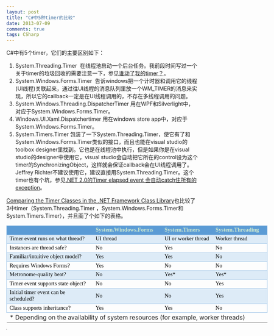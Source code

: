 ```yaml
---
layout: post
title: "C#中5种timer的比较"
date: 2013-07-09
comments: true
tags: CSharp
---
```

<p>C#中有5个timer，它们的主要区别如下：</p>
<ol>
<li>System.Threading.Timer&nbsp; 在线程池启动一个后台任务。我前段时间写过一个关于timer的垃圾回收的需要注意一下，参见<a href="http://fresky.github.io/blog/2013/06/20/where-is-my-timer-csharp-gc/">谁动了我的timer？</a>。</li>
<li>System.Windows.Forms.Timer&nbsp; 告诉windows把一个计时器和调用它的线程(UI线程)关联起来，通过往UI线程的消息队列里放一个WM_TIMER的消息来实现，所以它的callback一定是在UI线程调用的，不存在多线程调用的问题。</li>
<li>System.Windows.Threading.DispatcherTimer 用在WPF和Silverlight中，对应于System.Windows.Forms.Timer。</li>
<li>Windows.UI.Xaml.Dispatchertimer 用在windows store app中，对应于System.Windows.Forms.Timer。</li>
<li>System.Timers.Timer 包装了一下System.Threading.Timer，使它有了和System.Windows.Forms.Timer类似的接口，而且也能在visual studio的toolbox designer里找到。它也是在线程池中执行，但是如果你是在visual studio的designer中使用它，visual studio会自动把它所在的control设为这个timer的SynchronizingObject，这样就会保证callback会在UI线程调用了。Jeffrey Richter不建议使用它，建议直接用System.Threading.Timer。这个timer也有个坑，参见<a href="http://fresky.github.io/blog/2011/06/23/dot-net-2-timer-elapsed-event-will-catch-all-exception-for-you/">.NET 2.0的Timer elapsed event 会自动catch住所有的exception</a>。</li>
</ol>
<p><a href="http://msdn.microsoft.com/en-us/magazine/cc164015.aspx">Comparing the Timer Classes in the .NET Framework Class Library</a>也比较了3中timer（System.Threading.Timer ，System.Windows.Forms.Timer和System.Timers.Timer），并且画了个如下的表格。</p>
<table style="width: 686px;" border="0" cellspacing="0" cellpadding="0"><colgroup><col style="mso-width-source: userset; mso-width-alt: 9216; width: 189pt;" width="252" /> <col style="mso-width-source: userset; mso-width-alt: 6290; width: 129pt;" width="172" /> <col style="mso-width-source: userset; mso-width-alt: 4717; width: 97pt;" width="129" /> <col style="mso-width-source: userset; mso-width-alt: 4864; width: 100pt;" width="133" /> </colgroup>
<tbody>
<tr style="height: 15.0pt;">
<td id="th113923680000" class="xl65" style="height: 15.0pt; width: 189pt; font-size: 11.0pt; color: #cce8cf; font-weight: bold; text-decoration: none; text-underline-style: none; text-line-through: none; font-family: Calibri; border-top: .5pt solid #9BC2E6; border-right: none; border-bottom: .5pt solid #9BC2E6; border-left: .5pt solid #9BC2E6; background: #5B9BD5; mso-pattern: #5B9BD5 none;" width="252" height="20">&nbsp;</td>
<td id="th113923680001" class="xl65" style="width: 129pt; font-size: 11.0pt; color: #cce8cf; font-weight: bold; text-decoration: none; text-underline-style: none; text-line-through: none; font-family: Calibri; border-top: .5pt solid #9BC2E6; border-right: none; border-bottom: .5pt solid #9BC2E6; border-left: none; background: #5B9BD5; mso-pattern: #5B9BD5 none;" width="172">System.Windows.Forms</td>
<td id="th113923680002" class="xl65" style="width: 97pt; font-size: 11.0pt; color: #cce8cf; font-weight: bold; text-decoration: none; text-underline-style: none; text-line-through: none; font-family: Calibri; border-top: .5pt solid #9BC2E6; border-right: none; border-bottom: .5pt solid #9BC2E6; border-left: none; background: #5B9BD5; mso-pattern: #5B9BD5 none;" width="129">System.Timers</td>
<td id="th113923680003" class="xl65" style="width: 100pt; font-size: 11.0pt; color: #cce8cf; font-weight: bold; text-decoration: none; text-underline-style: none; text-line-through: none; font-family: Calibri; border-top: .5pt solid #9BC2E6; border-right: .5pt solid #9BC2E6; border-bottom: .5pt solid #9BC2E6; border-left: none; background: #5B9BD5; mso-pattern: #5B9BD5 none;" width="133">System.Threading</td>
</tr>
<tr style="height: 15.0pt;">
<td class="xl66" style="height: 15.0pt; width: 189pt; font-size: 11.0pt; color: black; font-weight: 400; text-decoration: none; text-underline-style: none; text-line-through: none; font-family: Calibri; border-top: .5pt solid #9BC2E6; border-right: none; border-bottom: .5pt solid #9BC2E6; border-left: .5pt solid #9BC2E6; background: #DDEBF7; mso-pattern: #DDEBF7 none;" width="252" height="20">Timer   event runs on what thread?</td>
<td class="xl66" style="width: 129pt; font-size: 11.0pt; color: black; font-weight: 400; text-decoration: none; text-underline-style: none; text-line-through: none; font-family: Calibri; border-top: .5pt solid #9BC2E6; border-right: none; border-bottom: .5pt solid #9BC2E6; border-left: none; background: #DDEBF7; mso-pattern: #DDEBF7 none;" width="172">UI thread</td>
<td class="xl66" style="width: 97pt; font-size: 11.0pt; color: black; font-weight: 400; text-decoration: none; text-underline-style: none; text-line-through: none; font-family: Calibri; border-top: .5pt solid #9BC2E6; border-right: none; border-bottom: .5pt solid #9BC2E6; border-left: none; background: #DDEBF7; mso-pattern: #DDEBF7 none;" width="129">UI or worker thread</td>
<td class="xl66" style="width: 100pt; font-size: 11.0pt; color: black; font-weight: 400; text-decoration: none; text-underline-style: none; text-line-through: none; font-family: Calibri; border-top: .5pt solid #9BC2E6; border-right: .5pt solid #9BC2E6; border-bottom: .5pt solid #9BC2E6; border-left: none; background: #DDEBF7; mso-pattern: #DDEBF7 none;" width="133">Worker thread</td>
</tr>
<tr style="height: 15.0pt;">
<td class="xl66" style="height: 15.0pt; width: 189pt; font-size: 11.0pt; color: black; font-weight: 400; text-decoration: none; text-underline-style: none; text-line-through: none; font-family: Calibri; border-top: .5pt solid #9BC2E6; border-right: none; border-bottom: .5pt solid #9BC2E6; border-left: .5pt solid #9BC2E6;" width="252" height="20">Instances are thread safe?</td>
<td class="xl66" style="width: 129pt; font-size: 11.0pt; color: black; font-weight: 400; text-decoration: none; text-underline-style: none; text-line-through: none; font-family: Calibri; border-top: .5pt solid #9BC2E6; border-right: none; border-bottom: .5pt solid #9BC2E6; border-left: none;" width="172">No</td>
<td class="xl66" style="width: 97pt; font-size: 11.0pt; color: black; font-weight: 400; text-decoration: none; text-underline-style: none; text-line-through: none; font-family: Calibri; border-top: .5pt solid #9BC2E6; border-right: none; border-bottom: .5pt solid #9BC2E6; border-left: none;" width="129">Yes</td>
<td class="xl66" style="width: 100pt; font-size: 11.0pt; color: black; font-weight: 400; text-decoration: none; text-underline-style: none; text-line-through: none; font-family: Calibri; border-top: .5pt solid #9BC2E6; border-right: .5pt solid #9BC2E6; border-bottom: .5pt solid #9BC2E6; border-left: none;" width="133">No</td>
</tr>
<tr style="height: 15.0pt;">
<td class="xl66" style="height: 15.0pt; width: 189pt; font-size: 11.0pt; color: black; font-weight: 400; text-decoration: none; text-underline-style: none; text-line-through: none; font-family: Calibri; border-top: .5pt solid #9BC2E6; border-right: none; border-bottom: .5pt solid #9BC2E6; border-left: .5pt solid #9BC2E6; background: #DDEBF7; mso-pattern: #DDEBF7 none;" width="252" height="20">Familiar/intuitive   object model?</td>
<td class="xl66" style="width: 129pt; font-size: 11.0pt; color: black; font-weight: 400; text-decoration: none; text-underline-style: none; text-line-through: none; font-family: Calibri; border-top: .5pt solid #9BC2E6; border-right: none; border-bottom: .5pt solid #9BC2E6; border-left: none; background: #DDEBF7; mso-pattern: #DDEBF7 none;" width="172">Yes</td>
<td class="xl66" style="width: 97pt; font-size: 11.0pt; color: black; font-weight: 400; text-decoration: none; text-underline-style: none; text-line-through: none; font-family: Calibri; border-top: .5pt solid #9BC2E6; border-right: none; border-bottom: .5pt solid #9BC2E6; border-left: none; background: #DDEBF7; mso-pattern: #DDEBF7 none;" width="129">Yes</td>
<td class="xl66" style="width: 100pt; font-size: 11.0pt; color: black; font-weight: 400; text-decoration: none; text-underline-style: none; text-line-through: none; font-family: Calibri; border-top: .5pt solid #9BC2E6; border-right: .5pt solid #9BC2E6; border-bottom: .5pt solid #9BC2E6; border-left: none; background: #DDEBF7; mso-pattern: #DDEBF7 none;" width="133">No</td>
</tr>
<tr style="height: 15.0pt;">
<td class="xl66" style="height: 15.0pt; width: 189pt; font-size: 11.0pt; color: black; font-weight: 400; text-decoration: none; text-underline-style: none; text-line-through: none; font-family: Calibri; border-top: .5pt solid #9BC2E6; border-right: none; border-bottom: .5pt solid #9BC2E6; border-left: .5pt solid #9BC2E6;" width="252" height="20">Requires Windows Forms?</td>
<td class="xl66" style="width: 129pt; font-size: 11.0pt; color: black; font-weight: 400; text-decoration: none; text-underline-style: none; text-line-through: none; font-family: Calibri; border-top: .5pt solid #9BC2E6; border-right: none; border-bottom: .5pt solid #9BC2E6; border-left: none;" width="172">Yes</td>
<td class="xl66" style="width: 97pt; font-size: 11.0pt; color: black; font-weight: 400; text-decoration: none; text-underline-style: none; text-line-through: none; font-family: Calibri; border-top: .5pt solid #9BC2E6; border-right: none; border-bottom: .5pt solid #9BC2E6; border-left: none;" width="129">No</td>
<td class="xl66" style="width: 100pt; font-size: 11.0pt; color: black; font-weight: 400; text-decoration: none; text-underline-style: none; text-line-through: none; font-family: Calibri; border-top: .5pt solid #9BC2E6; border-right: .5pt solid #9BC2E6; border-bottom: .5pt solid #9BC2E6; border-left: none;" width="133">No</td>
</tr>
<tr style="height: 15.0pt;">
<td class="xl66" style="height: 15.0pt; width: 189pt; font-size: 11.0pt; color: black; font-weight: 400; text-decoration: none; text-underline-style: none; text-line-through: none; font-family: Calibri; border-top: .5pt solid #9BC2E6; border-right: none; border-bottom: .5pt solid #9BC2E6; border-left: .5pt solid #9BC2E6; background: #DDEBF7; mso-pattern: #DDEBF7 none;" width="252" height="20">Metronome-quality   beat?</td>
<td class="xl66" style="width: 129pt; font-size: 11.0pt; color: black; font-weight: 400; text-decoration: none; text-underline-style: none; text-line-through: none; font-family: Calibri; border-top: .5pt solid #9BC2E6; border-right: none; border-bottom: .5pt solid #9BC2E6; border-left: none; background: #DDEBF7; mso-pattern: #DDEBF7 none;" width="172">No</td>
<td class="xl66" style="width: 97pt; font-size: 11.0pt; color: black; font-weight: 400; text-decoration: none; text-underline-style: none; text-line-through: none; font-family: Calibri; border-top: .5pt solid #9BC2E6; border-right: none; border-bottom: .5pt solid #9BC2E6; border-left: none; background: #DDEBF7; mso-pattern: #DDEBF7 none;" width="129">Yes*</td>
<td class="xl66" style="width: 100pt; font-size: 11.0pt; color: black; font-weight: 400; text-decoration: none; text-underline-style: none; text-line-through: none; font-family: Calibri; border-top: .5pt solid #9BC2E6; border-right: .5pt solid #9BC2E6; border-bottom: .5pt solid #9BC2E6; border-left: none; background: #DDEBF7; mso-pattern: #DDEBF7 none;" width="133">Yes*</td>
</tr>
<tr style="height: 15.0pt;">
<td class="xl66" style="height: 15.0pt; width: 189pt; font-size: 11.0pt; color: black; font-weight: 400; text-decoration: none; text-underline-style: none; text-line-through: none; font-family: Calibri; border-top: .5pt solid #9BC2E6; border-right: none; border-bottom: .5pt solid #9BC2E6; border-left: .5pt solid #9BC2E6;" width="252" height="20">Timer event supports state object?</td>
<td class="xl66" style="width: 129pt; font-size: 11.0pt; color: black; font-weight: 400; text-decoration: none; text-underline-style: none; text-line-through: none; font-family: Calibri; border-top: .5pt solid #9BC2E6; border-right: none; border-bottom: .5pt solid #9BC2E6; border-left: none;" width="172">No</td>
<td class="xl66" style="width: 97pt; font-size: 11.0pt; color: black; font-weight: 400; text-decoration: none; text-underline-style: none; text-line-through: none; font-family: Calibri; border-top: .5pt solid #9BC2E6; border-right: none; border-bottom: .5pt solid #9BC2E6; border-left: none;" width="129">No</td>
<td class="xl66" style="width: 100pt; font-size: 11.0pt; color: black; font-weight: 400; text-decoration: none; text-underline-style: none; text-line-through: none; font-family: Calibri; border-top: .5pt solid #9BC2E6; border-right: .5pt solid #9BC2E6; border-bottom: .5pt solid #9BC2E6; border-left: none;" width="133">Yes</td>
</tr>
<tr style="height: 15.0pt;">
<td class="xl66" style="height: 15.0pt; width: 189pt; font-size: 11.0pt; color: black; font-weight: 400; text-decoration: none; text-underline-style: none; text-line-through: none; font-family: Calibri; border-top: .5pt solid #9BC2E6; border-right: none; border-bottom: .5pt solid #9BC2E6; border-left: .5pt solid #9BC2E6; background: #DDEBF7; mso-pattern: #DDEBF7 none;" width="252" height="20">Initial   timer event can be scheduled?</td>
<td class="xl66" style="width: 129pt; font-size: 11.0pt; color: black; font-weight: 400; text-decoration: none; text-underline-style: none; text-line-through: none; font-family: Calibri; border-top: .5pt solid #9BC2E6; border-right: none; border-bottom: .5pt solid #9BC2E6; border-left: none; background: #DDEBF7; mso-pattern: #DDEBF7 none;" width="172">No</td>
<td class="xl66" style="width: 97pt; font-size: 11.0pt; color: black; font-weight: 400; text-decoration: none; text-underline-style: none; text-line-through: none; font-family: Calibri; border-top: .5pt solid #9BC2E6; border-right: none; border-bottom: .5pt solid #9BC2E6; border-left: none; background: #DDEBF7; mso-pattern: #DDEBF7 none;" width="129">No</td>
<td class="xl66" style="width: 100pt; font-size: 11.0pt; color: black; font-weight: 400; text-decoration: none; text-underline-style: none; text-line-through: none; font-family: Calibri; border-top: .5pt solid #9BC2E6; border-right: .5pt solid #9BC2E6; border-bottom: .5pt solid #9BC2E6; border-left: none; background: #DDEBF7; mso-pattern: #DDEBF7 none;" width="133">Yes</td>
</tr>
<tr style="height: 15.0pt;">
<td class="xl66" style="height: 15.0pt; width: 189pt; font-size: 11.0pt; color: black; font-weight: 400; text-decoration: none; text-underline-style: none; text-line-through: none; font-family: Calibri; border-top: .5pt solid #9BC2E6; border-right: none; border-bottom: .5pt solid #9BC2E6; border-left: .5pt solid #9BC2E6;" width="252" height="20">Class supports inheritance?</td>
<td class="xl66" style="width: 129pt; font-size: 11.0pt; color: black; font-weight: 400; text-decoration: none; text-underline-style: none; text-line-through: none; font-family: Calibri; border-top: .5pt solid #9BC2E6; border-right: none; border-bottom: .5pt solid #9BC2E6; border-left: none;" width="172">Yes</td>
<td class="xl66" style="width: 97pt; font-size: 11.0pt; color: black; font-weight: 400; text-decoration: none; text-underline-style: none; text-line-through: none; font-family: Calibri; border-top: .5pt solid #9BC2E6; border-right: none; border-bottom: .5pt solid #9BC2E6; border-left: none;" width="129">Yes</td>
<td class="xl66" style="width: 100pt; font-size: 11.0pt; color: black; font-weight: 400; text-decoration: none; text-underline-style: none; text-line-through: none; font-family: Calibri; border-top: .5pt solid #9BC2E6; border-right: .5pt solid #9BC2E6; border-bottom: .5pt solid #9BC2E6; border-left: none;" width="133">No</td>
</tr>
<tr style="height: 15.0pt;">
<td class="xl66" style="height: 15.0pt; width: 515pt;" colspan="4" width="686" height="20">* Depending on the availability of system resources   (for example, worker threads)</td>
</tr>
</tbody>
</table>
<table style="width: 1px; height: 1px;" border="0" cellspacing="0" cellpadding="0">
<tbody>
<tr style="height: 15.0pt;">
<td class="xl66" style="height: 15.0pt; width: 495pt;" colspan="4" width="660" height="20">&nbsp;</td>
</tr>
</tbody>
</table>